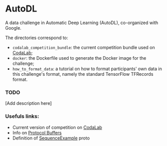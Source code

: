 # AutoDL
A data challenge in Automatic Deep Learning (AutoDL), co-organized with Google.


The directories correspond to:
- `codalab_competition_bundle`: the current competition bundle used on [CodaLab](http://35.193.242.121/competitions/8);
- `docker`: the Dockerfile used to generate the Docker image for the challenge;
- `how_to_format_data`: a tutorial on how to format participants' own data in this challenge's format, namely the standard TensorFlow TFRecords format.

### TODO
[Add description here]

### Usefuls links:
- Current version of competition on [CodaLab](http://35.193.242.121/competitions/8)
- Info on [Protocol Buffers](https://developers.google.com/protocol-buffers/)
- Definition of [SequenceExample](https://github.com/tensorflow/tensorflow/blob/r1.7/tensorflow/core/example/example.proto) proto
